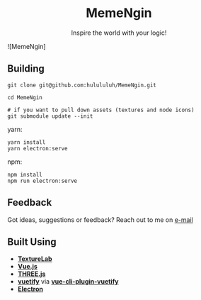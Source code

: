 <h1 align="center">
  MemeNgin
</h1>

<p align="center">
  Inspire the world with your logic!<br/>
</p>

![MemeNgin]

## Building

```
git clone git@github.com:hulululuh/MemeNgin.git

cd MemeNgin

# if you want to pull down assets (textures and node icons)
git submodule update --init

```

yarn:

```
yarn install
yarn electron:serve
```

npm:

```
npm install
npm run electron:serve
```

## Feedback

Got ideas, suggestions or feedback? Reach out to me on [e-mail](hulululuh@gmail.com)


## Built Using
- **[TextureLab](https://github.com/njbrown/texturelab)**
- **[Vue.js](https://vuejs.org)**
- **[THREE.js](https://threejs.org/)**
- **[vuetify](https://vuetifyjs.com/en/)** via **[vue-cli-plugin-vuetify](https://github.com/vuetifyjs/vue-cli-plugins)**
- **[Electron](https://electronjs.org)**
